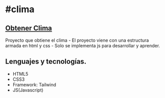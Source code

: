 # #clima

## [Obtener Clima](https://megagringa.github.io/clima/index.html)

Proyecto que obtiene el clima - El proyecto viene con una estructura armada en html y css - 
         Solo se implementa js para desarrollar y aprender. 


## Lenguajes y tecnologías.

- HTML5
- CSS3
- Framework: Tailwind
- JS(Javascript)
